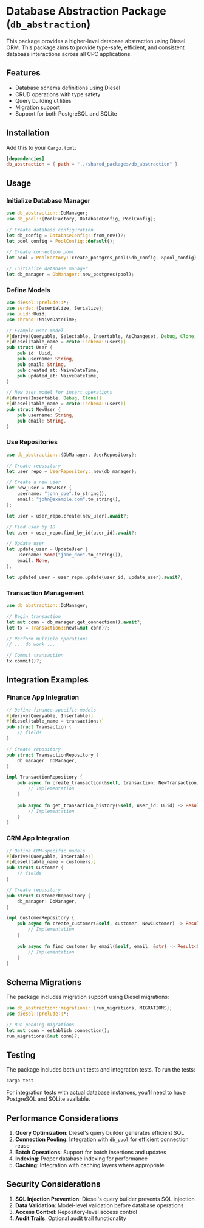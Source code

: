 # Database Abstraction Package (`db_abstraction`)

This package provides a higher-level database abstraction using Diesel ORM. This package aims to provide type-safe, efficient, and consistent database interactions across all CPC applications.

## Features

- Database schema definitions using Diesel
- CRUD operations with type safety
- Query building utilities
- Migration support
- Support for both PostgreSQL and SQLite

## Installation

Add this to your `Cargo.toml`:

```toml
[dependencies]
db_abstraction = { path = "../shared_packages/db_abstraction" }
```

## Usage

### Initialize Database Manager

```rust
use db_abstraction::DbManager;
use db_pool::{PoolFactory, DatabaseConfig, PoolConfig};

// Create database configuration
let db_config = DatabaseConfig::from_env()?;
let pool_config = PoolConfig::default();

// Create connection pool
let pool = PoolFactory::create_postgres_pool(&db_config, &pool_config).await?;

// Initialize database manager
let db_manager = DbManager::new_postgres(pool);
```

### Define Models

```rust
use diesel::prelude::*;
use serde::{Deserialize, Serialize};
use uuid::Uuid;
use chrono::NaiveDateTime;

// Example user model
#[derive(Queryable, Selectable, Insertable, AsChangeset, Debug, Clone, Serialize, Deserialize)]
#[diesel(table_name = crate::schema::users)]
pub struct User {
    pub id: Uuid,
    pub username: String,
    pub email: String,
    pub created_at: NaiveDateTime,
    pub updated_at: NaiveDateTime,
}

// New user model for insert operations
#[derive(Insertable, Debug, Clone)]
#[diesel(table_name = crate::schema::users)]
pub struct NewUser {
    pub username: String,
    pub email: String,
}
```

### Use Repositories

```rust
use db_abstraction::{DbManager, UserRepository};

// Create repository
let user_repo = UserRepository::new(db_manager);

// Create a new user
let new_user = NewUser {
    username: "john_doe".to_string(),
    email: "john@example.com".to_string(),
};

let user = user_repo.create(new_user).await?;

// Find user by ID
let user = user_repo.find_by_id(user_id).await?;

// Update user
let update_user = UpdateUser {
    username: Some("jane_doe".to_string()),
    email: None,
};

let updated_user = user_repo.update(user_id, update_user).await?;
```

### Transaction Management

```rust
use db_abstraction::DbManager;

// Begin transaction
let mut conn = db_manager.get_connection().await?;
let tx = Transaction::new(&mut conn)?;

// Perform multiple operations
// ... do work ...

// Commit transaction
tx.commit()?;
```

## Integration Examples

### Finance App Integration

```rust
// Define finance-specific models
#[derive(Queryable, Insertable)]
#[diesel(table_name = transactions)]
pub struct Transaction {
    // fields
}

// Create repository
pub struct TransactionRepository {
    db_manager: DbManager,
}

impl TransactionRepository {
    pub async fn create_transaction(&self, transaction: NewTransaction) -> Result<Transaction, DbError> {
        // Implementation
    }
    
    pub async fn get_transaction_history(&self, user_id: Uuid) -> Result<Vec<Transaction>, DbError> {
        // Implementation
    }
}
```

### CRM App Integration

```rust
// Define CRM-specific models
#[derive(Queryable, Insertable)]
#[diesel(table_name = customers)]
pub struct Customer {
    // fields
}

// Create repository
pub struct CustomerRepository {
    db_manager: DbManager,
}

impl CustomerRepository {
    pub async fn create_customer(&self, customer: NewCustomer) -> Result<Customer, DbError> {
        // Implementation
    }
    
    pub async fn find_customer_by_email(&self, email: &str) -> Result<Option<Customer>, DbError> {
        // Implementation
    }
}
```

## Schema Migrations

The package includes migration support using Diesel migrations:

```rust
use db_abstraction::migrations::{run_migrations, MIGRATIONS};
use diesel::prelude::*;

// Run pending migrations
let mut conn = establish_connection();
run_migrations(&mut conn)?;
```

## Testing

The package includes both unit tests and integration tests. To run the tests:

```bash
cargo test
```

For integration tests with actual database instances, you'll need to have PostgreSQL and SQLite available.

## Performance Considerations

1. **Query Optimization**: Diesel's query builder generates efficient SQL
2. **Connection Pooling**: Integration with `db_pool` for efficient connection reuse
3. **Batch Operations**: Support for batch insertions and updates
4. **Indexing**: Proper database indexing for performance
5. **Caching**: Integration with caching layers where appropriate

## Security Considerations

1. **SQL Injection Prevention**: Diesel's query builder prevents SQL injection
2. **Data Validation**: Model-level validation before database operations
3. **Access Control**: Repository-level access control
4. **Audit Trails**: Optional audit trail functionality
